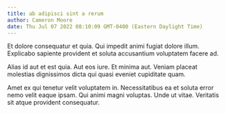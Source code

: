 ```yaml
---
title: ab adipisci sint a rerum
author: Cameron Moore
date: Thu Jul 07 2022 08:10:09 GMT-0400 (Eastern Daylight Time)
---
```

Et dolore consequatur et quia. Qui impedit animi fugiat dolore illum. Explicabo sapiente provident et soluta accusantium voluptatem facere ad.

 Alias id aut et est quia. Aut eos iure. Et minima aut. Veniam placeat molestias dignissimos dicta qui quasi eveniet cupiditate quam.

 Amet ex qui tenetur velit voluptatem in. Necessitatibus ea et soluta error nemo velit eaque ipsam. Qui animi magni voluptas. Unde ut vitae. Veritatis sit atque provident consequatur.